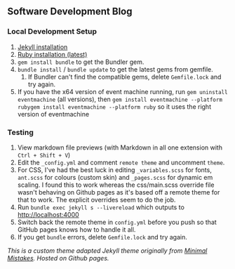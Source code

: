 ## Software Development Blog

### Local Development Setup

1. [Jekyll installation](https://jekyllrb.com/docs/installation/)
2. [Ruby installation (latest)](https://rubyinstaller.org/downloads/)
3. `gem install bundle` to get the Bundler gem.
4. `bundle install` / `bundle update` to get the latest gems from gemfile.
   1. If Bundler can't find the compatible gems, delete `Gemfile.lock` and try again.
5. If you have the x64 version of event machine running, run `gem uninstall eventmachine` (all versions), then `gem install eventmachine --platform rubygem install eventmachine --platform ruby` so it uses the right version of eventmachine

### Testing

1. View markdown file previews (with Markdown in all one extension with `Ctrl + Shift + V`)
2. Edit the `_config.yml` and comment `remote theme` and uncomment `theme`.
3. For CSS, I've had the best luck in editing `_variables.scss` for fonts, `ant.scss` for colours (custom skin) and `_pages.scss` for dynamic em scaling. I found this to work whereas the css/main.scss override file wasn't behaving on Github pages as it's based off a remote theme for that to work. The explicit overrides seem to do the job.
4. Run `bundle exec jekyll s --livereload` which outputs to <http://localhost:4000>
5. Switch back the remote theme in `config.yml` before you push so that GitHub pages knows how to handle it all.
6. If you get `bundle` errors, delete `Gemfile.lock` and try again.

_This is a custom theme adapted Jekyll theme originally from [Minimal Mistakes](https://mmistakes.github.io/minimal-mistakes/). Hosted on Github pages._
